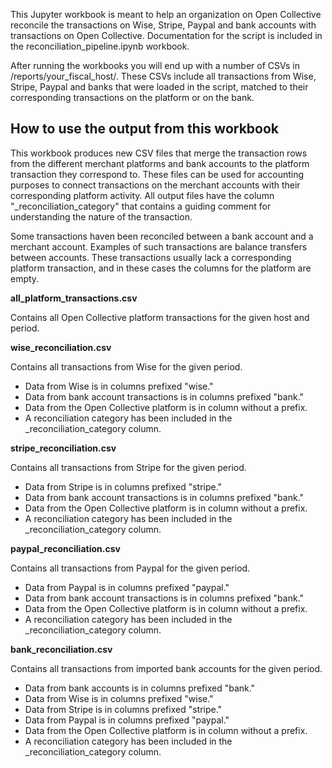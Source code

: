 This Jupyter workbook is meant to help an organization on Open Collective reconcile the transactions on Wise, Stripe, Paypal and bank accounts with transactions on Open Collective.
Documentation for the script is included in the reconciliation_pipeline.ipynb workbook. 

After running the workbooks you will end up with a number of CSVs in /reports/your_fiscal_host/. These CSVs include all transactions from Wise, Stripe, Paypal and banks that were loaded in the script, matched to their corresponding transactions on the platform or on the bank.

## How to use the output from this workbook

This workbook produces new CSV files that merge the transaction rows from the different merchant platforms and bank accounts to the platform transaction they correspond to. These files can be used for accounting purposes to connect transactions on the merchant accounts with their corresponding platform activity. All output files have the column "_reconciliation_category" that contains a guiding comment for understanding the nature of the transaction.

Some transactions haven been reconciled between a bank account and a merchant account. Examples of such transactions are balance transfers between accounts. These transactions usually lack a corresponding platform transaction, and in these cases the columns for the platform are empty.

**all_platform_transactions.csv**

Contains all Open Collective platform transactions for the given host and period.

**wise_reconciliation.csv**

Contains all transactions from Wise for the given period. 
* Data from Wise is in columns prefixed "wise."
* Data from bank account transactions is in columns prefixed "bank."
* Data from the Open Collective platform is in column without a prefix.
* A reconciliation category has been included in the _reconciliation_category column.

**stripe_reconciliation.csv**

Contains all transactions from Stripe for the given period. 
* Data from Stripe is in columns prefixed "stripe."
* Data from bank account transactions is in columns prefixed "bank."
* Data from the Open Collective platform is in column without a prefix.
* A reconciliation category has been included in the _reconciliation_category column.

**paypal_reconciliation.csv**

Contains all transactions from Paypal for the given period. 
* Data from Paypal is in columns prefixed "paypal."
* Data from bank account transactions is in columns prefixed "bank."
* Data from the Open Collective platform is in column without a prefix.
* A reconciliation category has been included in the _reconciliation_category column.

**bank_reconciliation.csv**

Contains all transactions from imported bank accounts for the given period. 

* Data from bank accounts is in columns prefixed "bank."
* Data from Wise is in columns prefixed "wise."
* Data from Stripe is in columns prefixed "stripe."
* Data from Paypal is in columns prefixed "paypal."
* Data from the Open Collective platform is in column without a prefix.
* A reconciliation category has been included in the _reconciliation_category column. 
